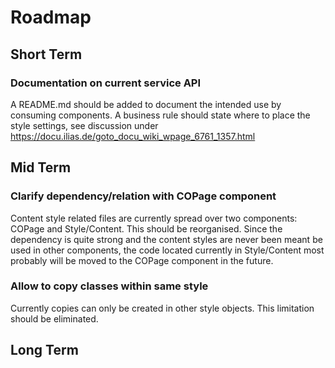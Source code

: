 # Roadmap

## Short Term

### Documentation on current service API

A README.md should be added to document the intended use by consuming components. A business rule should state where to place the style settings, see discussion under https://docu.ilias.de/goto_docu_wiki_wpage_6761_1357.html

## Mid Term

### Clarify dependency/relation with COPage component

Content style related files are currently spread over two components: COPage and Style/Content. This should be reorganised. Since the dependency is quite strong and the content styles are never been meant be used in other components, the code located currently in Style/Content most probably will be moved to the COPage component in the future.

### Allow to copy classes within same style

Currently copies can only be created in other style objects. This limitation should be eliminated.

## Long Term

